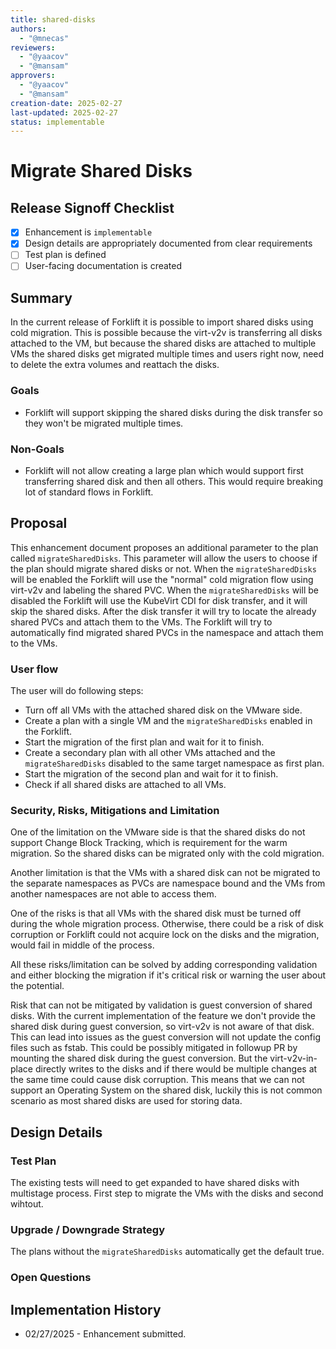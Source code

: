 ```yaml
---
title: shared-disks
authors:
  - "@mnecas"
reviewers:
  - "@yaacov"
  - "@mansam"
approvers:
  - "@yaacov"
  - "@mansam"
creation-date: 2025-02-27
last-updated: 2025-02-27
status: implementable
---
```


# Migrate Shared Disks

## Release Signoff Checklist

- [x] Enhancement is `implementable`
- [x] Design details are appropriately documented from clear requirements
- [ ] Test plan is defined
- [ ] User-facing documentation is created

## Summary

In the current release of Forklift it is possible to import shared disks using cold migration.
This is possible because the virt-v2v is transferring all disks attached to the VM, but because
the shared disks are attached to multiple VMs the shared disks get migrated multiple times and users right now,
need to delete the extra volumes and reattach the disks.

### Goals

* Forklift will support skipping the shared disks during the disk transfer so they won't be migrated multiple times.

### Non-Goals

* Forklift will not allow creating a large plan which would support first transferring shared disk and then all others.
This would require breaking lot of standard flows in Forklift.

## Proposal

This enhancement document proposes an additional parameter to the plan called `migrateSharedDisks`.
This parameter will allow the users to choose if the plan should migrate shared disks or not.
When the `migrateSharedDisks` will be enabled the Forklift will use the "normal" cold migration flow using virt-v2v and labeling
the shared PVC. 
When the `migrateSharedDisks` will be disabled the Forklift will use the KubeVirt CDI for disk transfer, and it will skip
the shared disks. After the disk transfer it will try to locate the already shared PVCs and attach them to the VMs.
The Forklift will try to automatically find migrated shared PVCs in the namespace and attach them to the VMs.

### User flow
The user will do following steps:
- Turn off all VMs with the attached shared disk on the VMware side.
- Create a plan with a single VM and the `migrateSharedDisks` enabled in the Forklift.
- Start the migration of the first plan and wait for it to finish.
- Create a secondary plan with all other VMs attached and the `migrateSharedDisks` disabled to the same target namespace as first plan.
- Start the migration of the second plan and wait for it to finish.
- Check if all shared disks are attached to all VMs.

### Security, Risks, Mitigations and Limitation

One of the limitation on the VMware side is that the shared disks do not support Change Block Tracking,
which is requirement for the warm migration. So the shared disks can be migrated only with the cold migration.

Another limitation is that the VMs with a shared disk can not be migrated to the separate namespaces as PVCs are
namespace bound and the VMs from another namespaces are not able to access them.

One of the risks is that all VMs with the shared disk must be turned off during the whole migration process.
Otherwise, there could be a risk of disk corruption or Forklift could not acquire lock on the disks and the migration,
would fail in middle of the process.

All these risks/limitation can be solved by adding corresponding validation and either blocking the migration if it's 
critical risk or warning the user about the potential.

Risk that can not be mitigated by validation is guest conversion of shared disks. With the current implementation of 
the feature we don't provide the shared disk during guest conversion, so virt-v2v is not aware of that disk. 
This can lead into issues as the guest conversion will not update the config files such as fstab.
This could be possibly mitigated in followup PR by mounting the shared disk during the guest conversion.
But the virt-v2v-in-place directly writes to the disks and if there would be multiple changes at the same time could 
cause disk corruption. 
This means that we can not support an Operating System on the shared disk, luckily this is not common scenario as most
shared disks are used for storing data.

## Design Details

### Test Plan

The existing tests will need to get expanded to have shared disks with multistage process.
First step to migrate the VMs with the disks and second wihtout.

### Upgrade / Downgrade Strategy

The plans without the `migrateSharedDisks` automatically get the default true.

### Open Questions

## Implementation History

* 02/27/2025 - Enhancement submitted.
